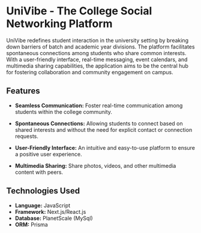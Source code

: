 # UniVibe - The College Social Networking Platform

UniVibe redefines student interaction in the university setting by breaking down barriers of batch and academic year divisions. The platform facilitates spontaneous connections among students who share common interests. With a user-friendly interface, real-time messaging, event calendars, and multimedia sharing capabilities, the application aims to be the central hub for fostering collaboration and community engagement on campus.

## Features

- **Seamless Communication:** Foster real-time communication among students within the college community.
  
- **Spontaneous Connections:** Allowing students to connect based on shared interests and without the need for explicit contact or connection requests.

- **User-Friendly Interface:** An intuitive and easy-to-use platform to ensure a positive user experience.

- **Multimedia Sharing:** Share photos, videos, and other multimedia content with peers.

## Technologies Used

- **Language:** JavaScript
- **Framework:** Next.js/React.js
- **Database:** PlanetScale (MySql)
- **ORM:** Prisma
